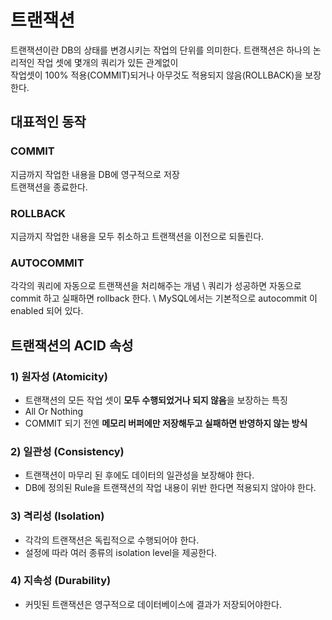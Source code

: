 # 트랜잭션
트랜잭션이란 DB의 상태를 변경시키는 작업의 단위를 의미한다.
트랜잭션은 하나의 논리적인 작업 셋에 몇개의 쿼리가 있든 관계없이 \
작업셋이 100% 적용(COMMIT)되거나 아무것도 적용되지 않음(ROLLBACK)을 보장한다.

## 대표적인 동작
### COMMIT

지금까지 작업한 내용을 DB에 영구적으로 저장\
트랜잭션을 종료한다.

### ROLLBACK

지금까지 작업한 내용을 모두 취소하고 트랜잭션을 이전으로 되돌린다.

### AUTOCOMMIT
각각의 쿼리에 자동으로 트랜잭션을 처리해주는 개념 \ 
쿼리가 성공하면 자동으로 commit 하고 실패하면 rollback 한다. \ 
MySQL에서는 기본적으로 autocommit 이 enabled 되어 있다.

## 트랜잭션의 ACID 속성
### 1) 원자성 (Atomicity)

- 트랜잭션의 모든 작업 셋이 **모두 수행되었거나 되지 않음**을 보장하는 특징
- All Or Nothing
- COMMIT 되기 전엔 **메모리 버퍼에만 저장해두고 실패하면 반영하지 않는 방식**

### 2) 일관성 (Consistency)

- 트랜잭션이 마무리 된 후에도 데이터의 일관성을 보장해야 한다.
- DB에 정의된 Rule을 트랜잭션의 작업 내용이 위반 한다면 적용되지 않아야 한다.

### 3) 격리성 (Isolation)

- 각각의 트랜잭션은 독립적으로 수행되어야 한다.
- 설정에 따라 여러 종류의 isolation level을 제공한다.

### 4) 지속성 (Durability)

- 커밋된 트랜잭션은 영구적으로 데이터베이스에 결과가 저장되어야한다.

